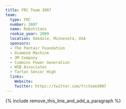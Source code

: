 ```yaml
---
title: FRC Team 3007
team:
  type: FRC
  number: 3007
  name: Robotitans
  rookie_year: 2009
  location: Oakdale, Minnesota, USA
  sponsors:
  - The Pentair Foundation
  - Diamond Machine
  - 3M Company
  - Cummins Power Generation
  - WSB Associates
  - Tartan Senior High
  links:
    Website: 
    Twitter: https://twitter.com/frcteam3007
---
```


{% include remove_this_line_and_add_a_paragraph %}